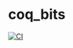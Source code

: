 # coq_bits

[![CI](https://github.com/henrytill/coq_bits/actions/workflows/ci.yml/badge.svg)](https://github.com/henrytill/coq_bits/actions/workflows/ci.yml)
